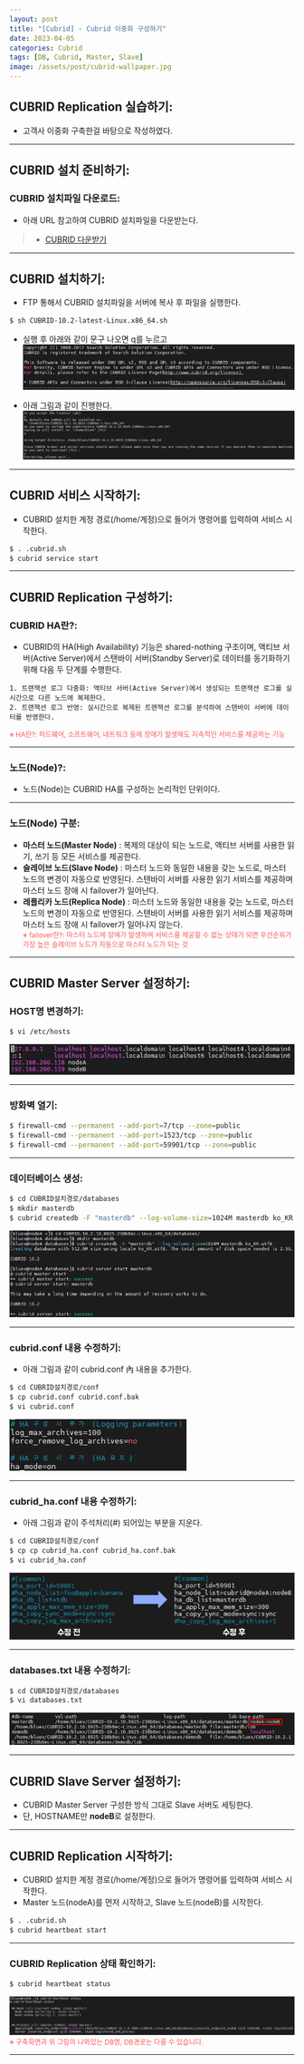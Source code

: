 ```yaml
---
layout: post
title: "[Cubrid] - Cubrid 이중화 구성하기"
date: 2023-04-05
categories: Cubrid
tags: [DB, Cubrid, Master, Slave]
image: /assets/post/cubrid-wallpaper.jpg
---
```


## CUBRID Replication 실습하기:
- 고객사 이중화 구축한걸 바탕으로 작성하였다.

* * *

## CUBRID 설치 준비하기:
### CUBRID 설치파일 다운로드:
- 아래 URL 참고하여 CUBRID 설치파일을 다운받는다.
> * [CUBRID 다운받기](https://www.cubrid.com/downloads "CUBRID 다운받기")

* * *

## CUBRID 설치하기:
- FTP 통해서 CUBRID 설치파일을 서버에 복사 후 파일을 실행한다.
```bash
$ sh CUBRID-10.2-latest-Linux.x86_64.sh
```

- 실행 후 아래와 같이 문구 나오면 q를 누르고
[![텍스트](/assets/images/DB/CUBRID%20%EC%B4%88%EA%B8%B0%20%EC%84%A4%EC%B9%98%20%EC%8B%9C%20%ED%99%94%EB%A9%B4.PNG)](/assets/images/DB/CUBRID%20%EC%B4%88%EA%B8%B0%20%EC%84%A4%EC%B9%98%20%EC%8B%9C%20%ED%99%94%EB%A9%B4.PNG)

- 아래 그림과 같이 진행한다.
[![텍스트](/assets/images/DB/CUBRID%20%EC%84%A4%EC%B9%98%ED%99%94%EB%A9%B4.PNG)](/assets/images/DB/CUBRID%20%EC%84%A4%EC%B9%98%ED%99%94%EB%A9%B4.PNG)

* * *

## CUBRID 서비스 시작하기:
- CUBRID 설치한 계정 경로(/home/계정)으로 들어가 명령어를 입력하여 서비스 시작한다.
```bash
$ . .cubrid.sh
$ cubrid service start
```

* * *

## CUBRID Replication 구성하기:
### CUBRID HA란?:
- CUBRID의 HA(High Availability) 기능은 shared-nothing 구조이며, 액티브 서버(Active Server)에서 스탠바이 서버(Standby Server)로 데이터를 동기화하기 위해 다음 두 단계를 수행한다.
```
1. 트랜잭션 로그 다중화: 액티브 서버(Active Server)에서 생성되는 트랜잭션 로그를 실시간으로 다른 노드에 복제한다.
2. 트랜잭션 로그 반영: 실시간으로 복제된 트랜잭션 로그를 분석하여 스탠바이 서버에 데이터를 반영한다.
```
<span style="color:#FA5858; font-size:12px">※ HA란?: 하드웨어, 소프트웨어, 네트워크 등에 장애가 발생해도 지속적인 서비스를 제공하는 기능</span>

* * *

### 노드(Node)?:
- 노드(Node)는 CUBRID HA를 구성하는 논리적인 단위이다.

* * *

### 노드(Node) 구분:
- **마스터 노드(Master Node)** : 복제의 대상이 되는 노드로, 액티브 서버를 사용한 읽기, 쓰기 등 모든 서비스를 제공한다.
- **슬레이브 노드(Slave Node)** : 마스터 노드와 동일한 내용을 갖는 노드로, 마스터 노드의 변경이 자동으로 반영된다. 스탠바이 서버를 사용한 읽기 서비스를 제공하며 마스터 노드 장애 시 failover가 일어난다.
- **레플리카 노드(Replica Node)** : 마스터 노드와 동일한 내용을 갖는 노드로, 마스터 노드의 변경이 자동으로 반영된다. 스탠바이 서버를 사용한 읽기 서비스를 제공하며 마스터 노드 장애 시 failover가 일어나지 않는다.<br>
<span style="color:#FA5858; font-size:12px">※ failover란?: 마스터 노드에 장애가 발생하여 서비스를 제공할 수 없는 상태가 되면 우선순위가 가장 높은 슬레이브 노드가 자동으로 마스터 노드가 되는 것</span>

* * *

## CUBRID Master Server 설정하기:
### HOST명 변경하기:
```bash
$ vi /etc/hosts
```
[![텍스트](/assets/images/DB/CUBRID%20%EC%9D%B4%EC%A4%91%ED%99%94%20host%20%EC%84%A4%EC%A0%95%20.PNG)](/assets/images/DB/CUBRID%20%EC%9D%B4%EC%A4%91%ED%99%94%20host%20%EC%84%A4%EC%A0%95%20.PNG)

* * *

### 방화벽 열기:
```bash
$ firewall-cmd --permanent --add-port=7/tcp --zone=public
$ firewall-cmd --permanent --add-port=1523/tcp --zone=public
$ firewall-cmd --permanent --add-port=59901/tcp --zone=public
```

* * *

### 데이터베이스 생성:
```bash
$ cd CUBRID설치경로/databases
$ mkdir masterdb
$ cubrid createdb -F "masterdb" --log-volume-size=1024M masterdb ko_KR.utf8
```
[![텍스트](/assets/images/DB/CUBRID%20DB%20%EC%83%9D%EC%84%B1.PNG)](/assets/images/DB/CUBRID%20DB%20%EC%83%9D%EC%84%B1.PNG)

* * *

### cubrid.conf 내용 수정하기:
- 아래 그림과 같이 cubrid.conf 內 내용을 추가한다.
```bash
$ cd CUBRID설치경로/conf
$ cp cubrid.conf cubrid.conf.bak
$ vi cubrid.conf
```
[![텍스트](/assets/images/DB/CUBRID%20cubrid.conf%20%EC%88%98%EC%A0%95.PNG)](/assets/images/DB/CUBRID%20cubrid.conf%20%EC%88%98%EC%A0%95.PNG)

* * *

### cubrid_ha.conf 내용 수정하기:
- 아래 그림과 같이 주석처리(#) 되어있는 부분을 지운다.
```bash
$ cd CUBRID설치경로/conf
$ cp cp cubrid_ha.conf cubrid_ha.conf.bak
$ vi cubrid_ha.conf
```
[![텍스트](/assets/images/DB/CUBRID%20cubrid_ha.conf%20%EC%88%98%EC%A0%95.PNG)](/assets/images/DB/CUBRID%20cubrid_ha.conf%20%EC%88%98%EC%A0%95.PNG)

* * *

### databases.txt 내용 수정하기:
```bash
$ cd CUBRID설치경로/databases
$ vi databases.txt
```
[![텍스트](/assets/images/DB/CUBRID%20databases.txt%20%EC%88%98%EC%A0%95.PNG)](/assets/images/DB/CUBRID%20databases.txt%20%EC%88%98%EC%A0%95.PNG)

* * *

## CUBRID Slave Server 설정하기:
- CUBRID Master Server 구성한 방식 그대로 Slave 서버도 세팅한다.
- 단, HOSTNAME만 **nodeB**로 설정한다.

* * *

## CUBRID Replication 시작하기:
- CUBRID 설치한 계정 경로(/home/계정)으로 들어가 명령어를 입력하여 서비스 시작한다.
- Master 노드(nodeA)를 먼저 시작하고, Slave 노드(nodeB)를 시작한다.
```bash
$ . .cubrid.sh
$ cubrid heartbeat start
```

* * *

### CUBRID Replication 상태 확인하기:
```bash
$ cubrid heartbeat status
```
[![텍스트](/assets/images/DB/CUBRID%20%EC%9D%B4%EC%A4%91%ED%99%94%20%ED%99%95%EC%9D%B8.PNG)](/assets/images/DB/CUBRID%20%EC%9D%B4%EC%A4%91%ED%99%94%20%ED%99%95%EC%9D%B8.PNG)
<span style="color:#FA5858; font-size:12px">※ 구축화면과 위 그림의 나와있는 DB명, DB경로는 다를 수 있습니다.</span>

* * *